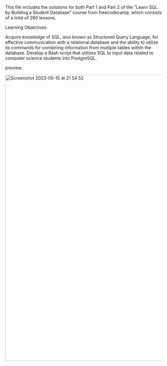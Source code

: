 This file includes the solutions for both Part 1 and Part 2 of the "Learn SQL by Building a Student Database" course from freecodecamp, which consists of a total of 280 lessons.

Learning Objectives:

Acquire knowledge of SQL, also known as Structured Query Language, for effective communication with a relational database and the ability to utilize its commands for combining information from multiple tables within the database.
Develop a Bash script that utilizes SQL to input data related to computer science students into PostgreSQL.

preview:

<img width="921" alt="Screenshot 2023-05-15 at 21 54 52" src="https://github.com/tareqalhammoodi/Relational-Database-projects/assets/44919941/51a0bd5b-59e0-4849-b388-253d72e22601">


